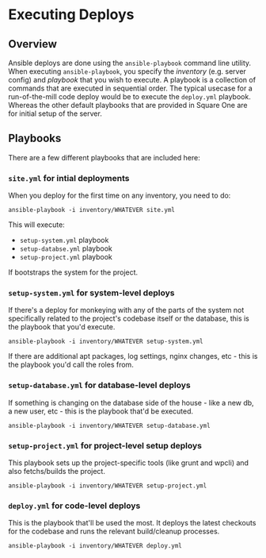 # Executing Deploys

## Overview

Ansible deploys are done using the `ansible-playbook` command line utility. When executing `ansible-playbook`, you specify the _inventory_ (e.g. server config) and _playbook_ that you wish to execute. A playbook is a collection of commands that are executed in sequential order. The typical usecase for a run-of-the-mill code deploy would be to execute the `deploy.yml` playbook. Whereas the other default playbooks that are provided in Square One are for initial setup of the server.

## Playbooks

There are a few different playbooks that are included here:

### `site.yml` for intial deployments

When you deploy for the first time on any inventory, you need to do:

```
ansible-playbook -i inventory/WHATEVER site.yml
```

This will execute:

* `setup-system.yml` playbook
* `setup-databse.yml` playbook
* `setup-project.yml` playbook

If bootstraps the system for the project.

### `setup-system.yml` for system-level deploys

If there's a deploy for monkeying with any of the parts of the system not specifically related to the project's codebase itself or the database, this is the playbook that you'd execute.

```
ansible-playbook -i inventory/WHATEVER setup-system.yml
```

If there are additional apt packages, log settings, nginx changes, etc - this is the playbook you'd call the roles from.

### `setup-database.yml` for database-level deploys

If something is changing on the database side of the house - like a new db, a new user, etc - this is the playbook that'd be executed.

```
ansible-playbook -i inventory/WHATEVER setup-database.yml
```

### `setup-project.yml` for project-level setup deploys

This playbook sets up the project-specific tools (like grunt and wpcli) and also fetchs/builds the project.

```
ansible-playbook -i inventory/WHATEVER setup-project.yml
```

### `deploy.yml` for code-level deploys

This is the playbook that'll be used the most. It deploys the latest checkouts for the codebase and runs the relevant build/cleanup processes.

```
ansible-playbook -i inventory/WHATEVER deploy.yml
```